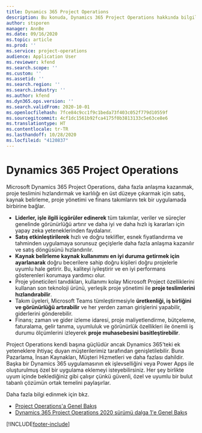 ```yaml
---
title: Dynamics 365 Project Operations
description: Bu konuda, Dynamics 365 Project Operations hakkında bilgiler sağlanmaktadır.
author: stsporen
manager: AnnBe
ms.date: 09/16/2020
ms.topic: article
ms.prod: ''
ms.service: project-operations
audience: Application User
ms.reviewer: kfend
ms.search.scope: ''
ms.custom: ''
ms.assetid: ''
ms.search.region: ''
ms.search.industry: ''
ms.author: kfend
ms.dyn365.ops.version: ''
ms.search.validFrom: 2020-10-01
ms.openlocfilehash: 7fce84c9cc1f9c1beda73f403c052f779d10559f
ms.sourcegitcommit: 4cf1dc1561b92fca4175f0b3813133c5e63ce8e6
ms.translationtype: HT
ms.contentlocale: tr-TR
ms.lasthandoff: 10/28/2020
ms.locfileid: "4120837"
---
```

# <a name="dynamics-365-project-operations"></a>Dynamics 365 Project Operations

Microsoft Dynamics 365 Project Operations, daha fazla anlaşma kazanmak, proje teslimini hızlandırmak ve karlılığı en üst düzeye çıkarmak için satış, kaynak belirleme, proje yönetimi ve finans takımlarını tek bir uygulamada birbirine bağlar.

-   **Liderler, işle ilgili içgörüler edinerek** tüm takımlar, veriler ve süreçler genelinde görünürlüğü artırır ve daha iyi ve daha hızlı iş kararları için yapay zeka yeteneklerinden faydalanır.
-   **Satış etkinleştirilerek** hızlı ve doğru teklifler, esnek fiyatlandırma ve tahminden uygulamaya sorunsuz geçişlerle daha fazla anlaşma kazanılır ve satış döngüsünü hızlandırılır.
-   **Kaynak belirleme kaynak kullanımını en iyi duruma getirmek için ayarlanarak** doğru becerilere sahip doğru kişileri doğru projelerle uyumlu hale getirir. Bu, kaliteyi iyileştirir ve en iyi performans gösterenleri korumaya yardımcı olur.
-   Proje yöneticileri tanıdıkları, kullanımı kolay Microsoft Project özelliklerini kullanan son teknoloji ürünü, yerleşik proje yönetimi ile **proje teslimlerini hızlandırabilir**.
-   Takım üyeleri, Microsoft Teams tümleştirmesiyle **üretkenliği, iş birliğini ve görünürlüğü artırabilir** ve her yerden zaman girişlerini yapabilir, giderlerini gönderebilir.
-   Finans; zaman ve gider izleme idaresi, proje maliyetlendirme, bütçeleme, faturalama, gelir tanıma, uyumluluk ve görünürlük özellikleri ile önemli iş durumu ölçümlerini izleyerek **proje muhasebesini basitleştirebilir**.

Project Operations kendi başına güçlüdür ancak Dynamics 365'teki ek yeteneklere ihtiyaç duyan müşterilerimiz tarafından genişletilebilir. Buna Pazarlama, İnsan Kaynakları, Müşteri Hizmetleri ve daha fazlası dahildir. Başka bir Dynamics 365 uygulamasının ek işlevselliğini veya Power Apps ile oluşturulmuş özel bir uygulama eklemeyi isteyebilirsiniz. Her şey birlikte uyum içinde beklediğiniz gibi çalışır çünkü güvenli, özel ve uyumlu bir bulut tabanlı çözümün ortak temelini paylaşırlar.

Daha fazla bilgi edinmek için bkz.

- [Project Operations'a Genel Bakış](https://dynamics.microsoft.com/en-us/project-operations/overview/)
- [Dynamics 365 Project Operations 2020 sürümü dalga 1'e Genel Bakış](https://docs.microsoft.com/dynamics365-release-plan/2020wave1/dynamics365-project-operations/)



[!INCLUDE[footer-include](includes/footer-banner.md)]
